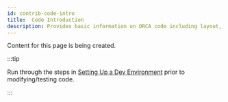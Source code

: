 ```yaml
---
id: contrib-code-intro
title:  Code Introduction
description: Provides basic information on ORCA code including layout, standards and other information.
---
```


Content for this page is being created.

:::tip

Run through the steps in [Setting Up a Dev Environment](setup-dev-env.md) prior to modifying/testing code.

:::
